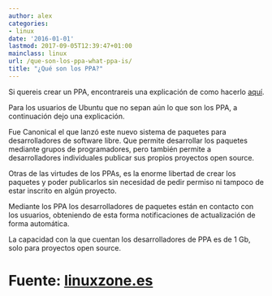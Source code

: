 ```yaml
---
author: alex
categories:
- linux
date: '2016-01-01'
lastmod: 2017-09-05T12:39:47+01:00
mainclass: linux
url: /que-son-los-ppa-what-ppa-is/
title: "¿Qué son los PPA?"
---
```


Si quereis crear un PPA, encontrareis una explicación de como hacerlo [aquí][1].

Para los usuarios de Ubuntu que no sepan aún lo que son los PPA, a continuación dejo una explicación.

Fue Canonical el que lanzó este nuevo sistema de paquetes para desarrolladores de software libre. Que permite desarrollar los paquetes mediante grupos de programadores, pero también permite a desarrolladores individuales publicar sus propios proyectos open source.

<!--more--><!--ad-->

Otras de las virtudes de los PPAs, es la enorme libertad de crear los paquetes y poder publicarlos sin necesidad de pedir permiso ni tampoco de estar inscrito en algún proyecto.

Mediante los PPA los desarrolladores de paquetes están en contacto con los usuarios, obteniendo de esta forma notificaciones de actualización de forma automática.

La capacidad con la que cuentan los desarrolladores de PPA es de 1 Gb, solo para proyectos open source.

# Fuente: <a target="_blank" href="http://www.linuxzone.es/">linuxzone.es</a>

 [1]: https://elbauldelprogramador.com/como-crear-un-repositorio-ppa-how/
